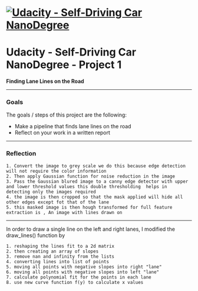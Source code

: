 # [![Udacity - Self-Driving Car NanoDegree](https://s3.amazonaws.com/udacity-sdc/github/sdc-banner-medium-1170_660.png)](http://www.udacity.com/drive)
# Udacity - Self-Driving Car NanoDegree - Project 1 

**Finding Lane Lines on the Road**

[//]: # (Image References)

[image1]: ./examples/grayscale.jpg "Grayscale"

---
### Goals

The goals / steps of this project are the following:
* Make a pipeline that finds lane lines on the road
* Reflect on your work in a written report
----

### Reflection

    1. Convert the image to grey scale we do this because edge detection will not require the color information 
    2. Then apply Gaussian function for noise reduction in the image 
    3. Pass the Gaussian blured image to a canny edge detector with upper and lower threshold values this double thresholding  helps in detecting only the images required 
    4. the image is then cropped so that the mask applied will hide all other edges except fot that of the lane 
    5. this masked image is then hough transformed for full feature extraction is , An image with lines drawn on
    
-----

In order to draw a single line on the left and right lanes, I modified the draw_lines() function by

    1. reshaping the lines fit to a 2d matrix
    2. then creating an array of slopes
    3. remove nan and infinity from the lists
    4. converting lines into list of points
    5. moving all points with negative slopes into right "lane"
    6. moving all points with negative slopes into left "lane"
    7. calculate polynomial fit for the points in each lane
    8. use new curve function f(y) to calculate x values
    

   

